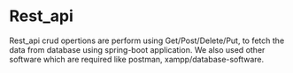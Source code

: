 # Rest_api
Rest_api crud opertions are perform using Get/Post/Delete/Put, to fetch the data from database using spring-boot application.
We also used other software which are required like postman, xampp/database-software.
